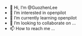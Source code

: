 - 👋 Hi, I’m @GuozhenLee
- 👀 I’m interested in openpilot
- 🌱 I’m currently learning openpilot
- 💞️ I’m looking to collaborate on ...
- 📫 How to reach me ...

<!---
GuozhenLee/GuozhenLee is a ✨ special ✨ repository because its `README.md` (this file) appears on your GitHub profile.
You can click the Preview link to take a look at your changes.
--->
